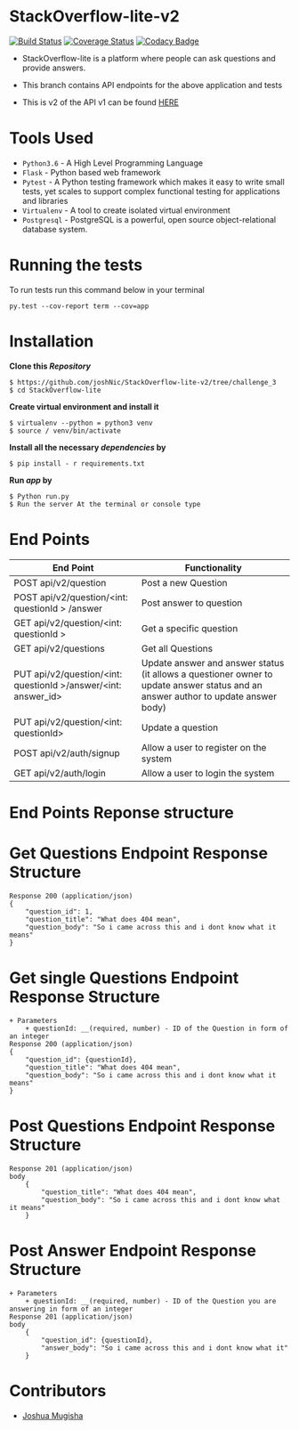 # StackOverflow-lite-v2
[![Build Status](https://travis-ci.org/joshNic/StackOverflow-lite-v2.svg?branch=challenge_3)](https://travis-ci.org/joshNic/StackOverflow-lite-v2)
[![Coverage Status](https://coveralls.io/repos/github/joshNic/StackOverflow-lite-v2/badge.svg)](https://coveralls.io/github/joshNic/StackOverflow-lite-v2)
[![Codacy Badge](https://api.codacy.com/project/badge/Grade/4f931552514a4a68b10f327f823ba033)](https://www.codacy.com/app/joshNic/StackOverflow-lite-v2?utm_source=github.com&amp;utm_medium=referral&amp;utm_content=joshNic/StackOverflow-lite-v2&amp;utm_campaign=Badge_Grade)
- StackOverflow-lite is a platform where people can ask questions and provide answers.

- This branch contains API endpoints for the above application and tests
- This is v2 of the API v1 can be found [HERE](https://github.com/joshNic/Stack0verflow-lite/tree/Develop)
# Tools Used
- `Python3.6` - A High Level Programming Language
- `Flask` - Python based web framework
- `Pytest` - A Python testing  framework which makes it easy to write small tests, yet scales to support complex functional testing for applications and libraries
- `Virtualenv` - A tool to create isolated virtual environment
- `Postgresql` - PostgreSQL is a powerful, open source object-relational database system.
# Running the tests
To run tests run this command below in your terminal

```
py.test --cov-report term --cov=app
```

# Installation
**Clone this _Repository_**
```
$ https://github.com/joshNic/StackOverflow-lite-v2/tree/challenge_3
$ cd StackOverflow-lite
```
**Create virtual environment and install it**
```
$ virtualenv --python = python3 venv
$ source / venv/bin/activate
```
**Install all the necessary _dependencies_ by**
```
$ pip install - r requirements.txt
```
**Run _app_ by**
```
$ Python run.py
$ Run the server At the terminal or console type
```
# End Points
|           End Point | Functionality |
| -------------------------------------- | ----------------------------------------- |
|     POST   api/v2/question | Post a new Question |
|     POST api/v2/question/<int: questionId > /answer | Post answer to question |
|     GET  api/v2/question/<int: questionId > |             Get a specific question |
|     GET  api/v2/questions | Get all Questions |
|     PUT  api/v2/question/<int: questionId >/answer/<int: answer_id> |Update answer and answer status (it allows a questioner owner to update answer status and an answer author to update answer body) |
|     PUT api/v2/question/<int: questionId> | Update a question   |
|     POST api/v2/auth/signup | Allow a user to register on the system    |
|     GET api/v2/auth/login   | Allow a user to login the system  |
# End Points Reponse structure
# Get Questions Endpoint Response Structure
```
Response 200 (application/json)
{
    "question_id": 1,
    "question_title": "What does 404 mean",
    "question_body": "So i came across this and i dont know what it means"
}
```
# Get single Questions Endpoint Response Structure
```
+ Parameters
    + questionId: __(required, number) - ID of the Question in form of an integer
Response 200 (application/json)
{
    "question_id": {questionId},
    "question_title": "What does 404 mean",
    "question_body": "So i came across this and i dont know what it means"
}
```
# Post Questions Endpoint Response Structure
```
Response 201 (application/json)
body
    {
        "question_title": "What does 404 mean",
        "question_body": "So i came across this and i dont know what it means"
    }
```

# Post Answer Endpoint Response Structure
```
+ Parameters
    + questionId: __(required, number) - ID of the Question you are answering in form of an integer
Response 201 (application/json)
body
    {
        "question_id": {questionId},
        "answer_body": "So i came across this and i dont know what it"
    }
```

# Contributors
- [Joshua Mugisha](https://github.com/joshNic)

